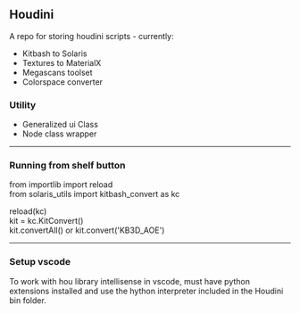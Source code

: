 Houdini
---
A repo for storing houdini scripts - currently: 
- Kitbash  to Solaris 
- Textures to MaterialX
- Megascans toolset
- Colorspace converter

### Utility 

- Generalized ui Class
- Node class wrapper

---

### Running from shelf button  
from importlib import reload  
from solaris_utils import kitbash_convert as kc  
  
reload(kc)  
kit = kc.KitConvert()  
kit.convertAll() or kit.convert('KB3D_AOE')  
  
---
### Setup vscode
To work with hou library intellisense in vscode, must have python extensions installed and use the hython interpreter included in the Houdini bin folder.  
